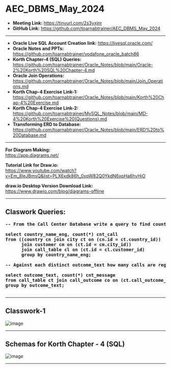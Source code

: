# AEC_DBMS_May_2024

* **Meeting Link:** https://tinyurl.com/2s3yxjnr
* **GitHub Link:** https://github.com/toarnabtrainer/AEC_DBMS_May_2024

<hr>

* **Oracle Live SQL Account Creation link:** https://livesql.oracle.com/
* **Oracle Notes and PPTs:** https://github.com/toarnabtrainer/vodafone_oracle_batch86
* **Korth Chapter-4 (SQL) Queries:** https://github.com/toarnabtrainer/Oracle_Notes/blob/main/Oracle-2%20Korth%20SQL%20Chapter-4.md  
* **Oracle Join Operations:** https://github.com/toarnabtrainer/Oracle_Notes/blob/main/Join_Operations.md
* **Korth Chap-4 Exercise Link-1:** https://github.com/toarnabtrainer/Oracle_Notes/blob/main/Korth%20Chap-4%20Exercise.md
* **Korth Chap-4 Exercise Link-2:** https://github.com/toarnabtrainer/MySQL_Notes/blob/main/MD-4%20Korth%20Exercise%20(Questions).md
* **Transforming ERD to Database:** https://github.com/toarnabtrainer/Oracle_Notes/blob/main/ERD%20to%20Database.md
<hr>

**For Diagram Making:**<br>
https://app.diagrams.net/

**Tutorial Link for Draw.io:**<br>
https://www.youtube.com/watch?v=Em_8IeJBmsQ&list=PLX6xdk86h_0xpW82Q0YkdN6xpHa6hvHjO

**draw.io Desktop Version Download Link:**<br>
https://www.drawio.com/blog/diagrams-offline

<hr>
<b>
  
## Claswork Queries: <br>

<pre>
-- From the Call Center Database write a query to find country wise call count.

select country_name_eng, count(*) cnt_call
from ((country cn join city ct on (cn.id = ct.country_id))
      join customer cm on (ct.id = cm.city_id))
      join call_table cl on (ct.id = cl.customer_id)
      group by country_name_eng;

-- Against each distinct outcome_text how many calls are registered.

select outcome_text, count(*) cnt_message
from call_table ct join call_outcome co on (ct.call_outcome_id = co.id)
group by outcome_text;

</pre>
</b>

<hr>

## Classwork-1

![image](https://github.com/toarnabtrainer/AEC_DBMS_May_2024/assets/111301975/a555d346-47ca-4ea2-997c-62622255f6af)

<hr>

## Schemas for Korth Chapter - 4 (SQL)
![image](https://github.com/toarnabtrainer/AEC_DBMS_May_2024/assets/111301975/b7b6af95-c2ff-48f1-b651-b0b677ddedca)

<hr>

